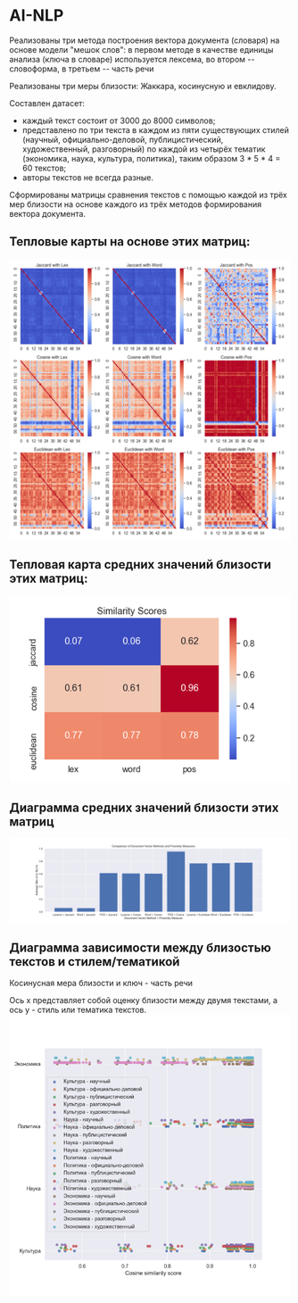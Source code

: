 # AI-NLP

Реализованы три метода построения вектора документа (словаря) на основе модели "мешок слов": в первом методе в качестве единицы анализа (ключа в словаре) используется лексема, во втором -- словоформа, в третьем -- часть речи

Реализованы три меры близости: Жаккара, косинусную и евклидову.

Составлен датасет:
-	каждый текст состоит от 3000 до 8000 символов;
-	представлено по три текста в каждом из пяти существующих стилей (научный, официально-деловой, публицистический, художественный, разговорный) по каждой из четырёх тематик (экономика, наука, культура, политика), таким образом 3 * 5 * 4 = 60 текстов;
-	авторы текстов не всегда разные.


Сформированы матрицы сравнения текстов с помощью каждой из трёх мер близости на основе каждого из трёх методов формирования вектора документа.

## Тепловые карты на основе этих матриц:
![Иллюстрация к проекту](https://github.com/Shemich/AI-NLP/raw/master/images/heatmap.png)

## Тепловая карта средних значений близости этих матриц:
![Иллюстрация к проекту](https://github.com/Shemich/AI-NLP/raw/master/images/similarity_scores.png)

## Диаграмма средних значений близости этих матриц
![Иллюстрация к проекту](https://github.com/Shemich/AI-NLP/raw/master/images/comparison.png)

## Диаграмма зависимости между близостью текстов и стилем/тематикой
Косинусная мера близости и ключ - часть речи

Ось x представляет собой оценку близости между двумя текстами, а ось y - стиль или тематика текстов. 
![Иллюстрация к проекту](https://github.com/Shemich/AI-NLP/raw/master/images/relationship.png)
